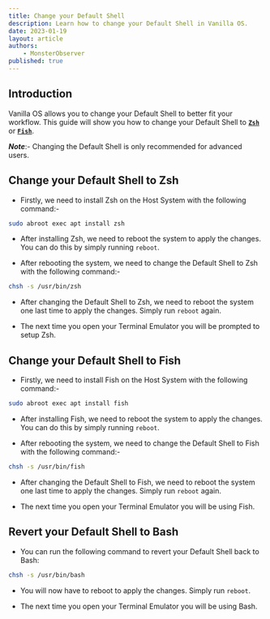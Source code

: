 ```yaml
---
title: Change your Default Shell
description: Learn how to change your Default Shell in Vanilla OS.
date: 2023-01-19
layout: article
authors: 
    - MonsterObserver
published: true
---
```


## Introduction

Vanilla OS allows you to change your Default Shell to better fit your workflow. This guide will show you how to change your Default Shell to [**`Zsh`**](https://zsh.sourceforge.io/) or [**`Fish`**](https://fishshell.com/).

**_Note_**:- Changing the Default Shell is only recommended for advanced users.

## Change your Default Shell to Zsh

- Firstly, we need to install Zsh on the Host System with the following command:-

```bash
sudo abroot exec apt install zsh
```

- After installing Zsh, we need to reboot the system to apply the changes. You can do this by simply running `reboot`.

- After rebooting the system, we need to change the Default Shell to Zsh with the following command:-

```bash
chsh -s /usr/bin/zsh
```

- After changing the Default Shell to Zsh, we need to reboot the system one last time to apply the changes. Simply run `reboot` again.

- The next time you open your Terminal Emulator you will be prompted to setup Zsh.

## Change your Default Shell to Fish

- Firstly, we need to install Fish on the Host System with the following command:-

```bash
sudo abroot exec apt install fish
```

- After installing Fish, we need to reboot the system to apply the changes. You can do this by simply running `reboot`.

- After rebooting the system, we need to change the Default Shell to Fish with the following command:-

```bash
chsh -s /usr/bin/fish
```

- After changing the Default Shell to Fish, we need to reboot the system one last time to apply the changes. Simply run `reboot` again.

- The next time you open your Terminal Emulator you will be using Fish.

## Revert your Default Shell to Bash

- You can run the following command to revert your Default Shell back to Bash:

```bash
chsh -s /usr/bin/bash
```

- You will now have to reboot to apply the changes. Simply run `reboot`.

- The next time you open your Terminal Emulator you will be using Bash.
